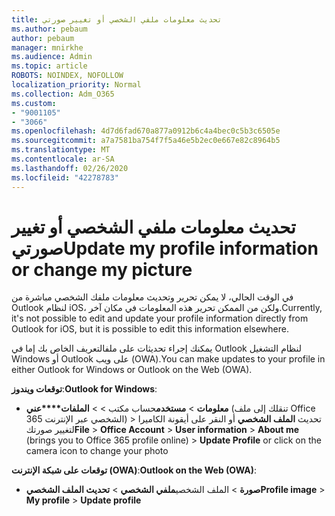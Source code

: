 ```yaml
---
title: تحديث معلومات ملفي الشخصي أو تغيير صورتي
ms.author: pebaum
author: pebaum
manager: mnirkhe
ms.audience: Admin
ms.topic: article
ROBOTS: NOINDEX, NOFOLLOW
localization_priority: Normal
ms.collection: Adm_O365
ms.custom:
- "9001105"
- "3066"
ms.openlocfilehash: 4d7d6fad670a877a0912b6c4a4bec0c5b3c6505e
ms.sourcegitcommit: a7a7581ba754f7f5a46e5b2ec0e667e82c8964b5
ms.translationtype: MT
ms.contentlocale: ar-SA
ms.lasthandoff: 02/26/2020
ms.locfileid: "42278783"
---
```

# <a name="update-my-profile-information-or-change-my-picture"></a><span data-ttu-id="bb7c0-102">تحديث معلومات ملفي الشخصي أو تغيير صورتي</span><span class="sxs-lookup"><span data-stu-id="bb7c0-102">Update my profile information or change my picture</span></span>

<span data-ttu-id="bb7c0-103">في الوقت الحالي، لا يمكن تحرير وتحديث معلومات ملفك الشخصي مباشرة من Outlook لنظام iOS، ولكن من الممكن تحرير هذه المعلومات في مكان آخر.</span><span class="sxs-lookup"><span data-stu-id="bb7c0-103">Currently, it's not possible to edit and update your profile information directly from Outlook for iOS, but it is possible to edit this information elsewhere.</span></span> 

<span data-ttu-id="bb7c0-104">يمكنك إجراء تحديثات على ملفالتعريف الخاص بك إما في Outlook لنظام التشغيل Windows أو Outlook على ويب (OWA).</span><span class="sxs-lookup"><span data-stu-id="bb7c0-104">You can make updates to your profile in either Outlook for Windows or Outlook on the Web (OWA).</span></span> 

<span data-ttu-id="bb7c0-105">**توقعات ويندوز**:</span><span class="sxs-lookup"><span data-stu-id="bb7c0-105">**Outlook for Windows**:</span></span> 

- <span data-ttu-id="bb7c0-106">**معلومات** > **مستخدم**حساب مكتب >  > **الملفات\*\*\*\*عني** (تنقلك إلى ملف Office 365 الشخصي عبر الإنترنت) > تحديث **الملف الشخصي** أو النقر على أيقونة الكاميرا لتغيير صورتك</span><span class="sxs-lookup"><span data-stu-id="bb7c0-106">**File** > **Office Account** > **User information** > **About me** (brings you to Office 365 profile online) > **Update Profile** or click on the camera icon to change your photo</span></span>  
  
<span data-ttu-id="bb7c0-107">**توقعات على شبكة الإنترنت (OWA)**:</span><span class="sxs-lookup"><span data-stu-id="bb7c0-107">**Outlook on the Web (OWA)**:</span></span> 

- <span data-ttu-id="bb7c0-108">**صورة** > الملف الشخصي**ملفي الشخصي** > **تحديث الملف الشخصي**</span><span class="sxs-lookup"><span data-stu-id="bb7c0-108">**Profile image** > **My profile** > **Update profile**</span></span>
